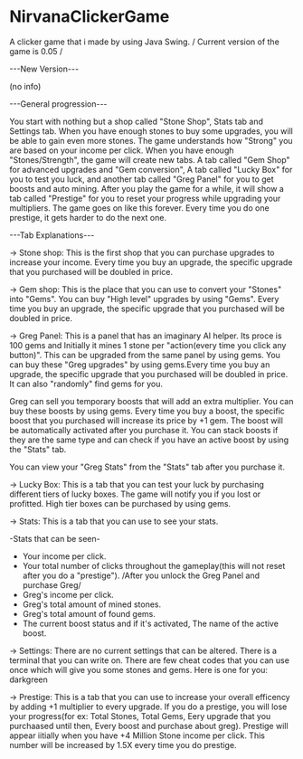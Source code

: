 # NirvanaClickerGame
A clicker game that i made by using Java Swing. /  Current version of the game is 0.05 /

---New Version---

(no info)

---General progression---

You start with nothing but a shop called "Stone Shop", Stats tab and Settings tab. When you have enough stones to buy some upgrades, you will be able to gain even more stones.
The game understands how "Strong" you are based on your income per click. When you have enough "Stones/Strength", the game will create new tabs. A tab called "Gem Shop" for 
advanced upgrades and "Gem conversion", A tab called "Lucky Box" for you to test you luck, and another tab called "Greg Panel" for you to get boosts and auto mining. After you
play the game for a while, it will show a tab called "Prestige" for you to reset your progress while upgrading your multipliers. The game goes on like this forever. Every
time you do one prestige, it gets harder to do the next one.


---Tab Explanations---

-> Stone shop: This is the first shop that you can purchase upgrades to increase your income.
  Every time you buy an upgrade, the specific upgrade that you purchased will be doubled in price.
  
-> Gem shop: This is the place that you can use to convert your "Stones" into "Gems". 
  You can buy "High level" upgrades by using "Gems". Every time you buy an upgrade, 
  the specific upgrade that you purchased will be doubled in price.
  
-> Greg Panel: This is a panel that has an imaginary AI helper. Its  proce is 100 gems and Initially it mines
   1 stone per "action(every time you click any button)". This can be upgraded from the same panel by using gems.
   You can buy these "Greg upgrades" by using  gems.Every time you buy an upgrade, the specific upgrade that you
   purchased will be doubled in price. It can also "randomly" find gems for you.
  
   Greg can sell you temporary boosts that will add an extra  multiplier. You can buy these boosts by using gems. 
   Every time you buy a boost, the specific boost that you purchased will increase its price by +1 gem. The boost 
   will be automatically activated after you purchase it. You can stack boosts if they are the same type and can
   check if you have an active boost by using the "Stats" tab.
   
   You can view your "Greg Stats" from the "Stats" tab after you purchase it.
   
   
-> Lucky Box: This is a tab that you can test your luck by purchasing different tiers  of lucky boxes. The game will
    notify you if you lost or profitted. High tier boxes can be purchased by using gems.
    
    
-> Stats: This is a tab that you can use to see your stats.

   -Stats that can be seen-
   
   - Your income per click.
   - Your total number of clicks throughout the gameplay(this will not reset after you do a "prestige").
   /After you unlock the Greg Panel and purchase Greg/
   - Greg's income per click.
   - Greg's total amount of mined stones.
   - Greg's total amount of found gems.
   - The current boost status and if it's activated, The name of the active boost.
   
   
-> Settings: There are no current settings that can be altered. There is a terminal that you can write on.
  There are few cheat codes that  you can use once which will give you some stones and gems.
  Here is one for you: darkgreen
  
  
-> Prestige: This is a tab that  you can use to increase your overall efficency by adding +1 multiplier to every upgrade.
   If you do a prestige, you will lose your progress(for ex: Total Stones, Total Gems, Eery upgrade that you purchaased until then, 
   Every boost and purchase about greg). Prestige will appear iitially when you have +4 Million Stone income per click. This number will
   be increased by 1.5X every time you do prestige.
   
  
 

